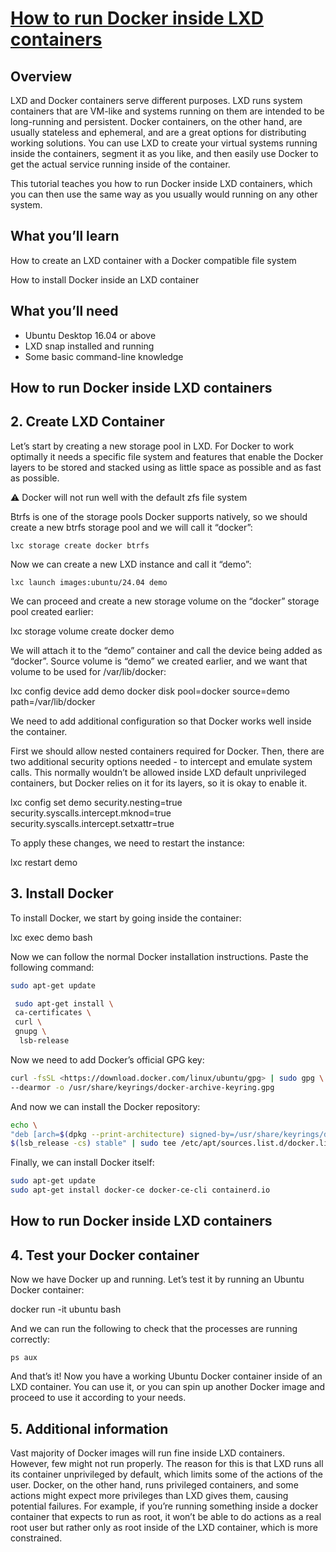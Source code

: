 # **[How to run Docker inside LXD containers](https://ubuntu.com/tutorials/how-to-run-docker-inside-lxd-containers#1-overview)**

## Overview

LXD and Docker containers serve different purposes. LXD runs system containers that are VM-like and systems running on them are intended to be long-running and persistent. Docker containers, on the other hand, are usually stateless and ephemeral, and are a great options for distributing working solutions. You can use LXD to create your virtual systems running inside the containers, segment it as you like, and then easily use Docker to get the actual service running inside of the container.

This tutorial teaches you how to run Docker inside LXD containers, which you can then use the same way as you usually would running on any other system.

## What you’ll learn

How to create an LXD container with a Docker compatible file system

How to install Docker inside an LXD container

## What you’ll need

- Ubuntu Desktop 16.04 or above
- LXD snap installed and running
- Some basic command-line knowledge

## How to run Docker inside LXD containers

## 2. Create LXD Container

Let’s start by creating a new storage pool in LXD. For Docker to work optimally it needs a specific file system and features that enable the Docker layers to be stored and stacked using as little space as possible and as fast as possible.

⚠️ Docker will not run well with the default zfs file system

Btrfs is one of the storage pools Docker supports natively, so we should create a new btrfs storage pool and we will call it “docker”:

`lxc storage create docker btrfs`

Now we can create a new LXD instance and call it “demo”:

`lxc launch images:ubuntu/24.04 demo`

We can proceed and create a new storage volume on the “docker” storage pool created earlier:

lxc storage volume create docker demo

We will attach it to the “demo” container and call the device being added as “docker”. Source volume is “demo” we created earlier, and we want that volume to be used for /var/lib/docker:

lxc config device add demo docker disk pool=docker source=demo path=/var/lib/docker

We need to add additional configuration so that Docker works well inside the container.

First we should allow nested containers required for Docker. Then, there are two additional security options needed - to intercept and emulate system calls. This normally wouldn’t be allowed inside LXD default unprivileged containers, but Docker relies on it for its layers, so it is okay to enable it.

lxc config set demo security.nesting=true security.syscalls.intercept.mknod=true security.syscalls.intercept.setxattr=true

To apply these changes, we need to restart the instance:

lxc restart demo

## 3. Install Docker

To install Docker, we start by going inside the container:

lxc exec demo bash

Now we can follow the normal Docker installation instructions. Paste the following command:

```bash
sudo apt-get update

 sudo apt-get install \
 ca-certificates \
 curl \
 gnupg \
  lsb-release
```

Now we need to add Docker’s official GPG key:

```bash
curl -fsSL <https://download.docker.com/linux/ubuntu/gpg> | sudo gpg \
--dearmor -o /usr/share/keyrings/docker-archive-keyring.gpg
```

And now we can install the Docker repository:

```bash
echo \
"deb [arch=$(dpkg --print-architecture) signed-by=/usr/share/keyrings/docker-archive-keyring.gpg] https://download.docker.com/linux/ubuntu \
$(lsb_release -cs) stable" | sudo tee /etc/apt/sources.list.d/docker.list > /dev/null
```

Finally, we can install Docker itself:

```bash
sudo apt-get update
sudo apt-get install docker-ce docker-ce-cli containerd.io
```

## How to run Docker inside LXD containers

## 4. Test your Docker container

Now we have Docker up and running. Let’s test it by running an Ubuntu Docker container:

docker run -it ubuntu bash

And we can run the following to check that the processes are running correctly:

`ps aux`

And that’s it! Now you have a working Ubuntu Docker container inside of an LXD container. You can use it, or you can spin up another Docker image and proceed to use it according to your needs.

## 5. Additional information

Vast majority of Docker images will run fine inside LXD containers. However, few might not run properly. The reason for this is that LXD runs all its container unprivileged by default, which limits some of the actions of the user. Docker, on the other hand, runs privileged containers, and some actions might expect more privileges than LXD gives them, causing potential failures. For example, if you’re running something inside a docker container that expects to run as root, it won’t be able to do actions as a real root user but rather only as root inside of the LXD container, which is more constrained.
